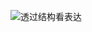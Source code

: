 ![透过结构看表达](https://github.com/olivefengsz/olivelovescience.github.io/assets/8655791/190892e7-889e-4758-93f2-a6579fb84710)
